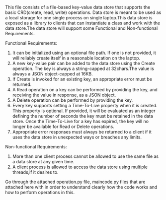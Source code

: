  This file consists of a file-based key-value data store that supports the basic CRD(create, read, write) operations. Data store is meant to be used as a local storage for one single process on single laptop.This data store is exposed as a library to clients that can instantiate a class and work with the data store.The data store will support some Functional and Non-functional Requirements.

Functional Requirements:
1) It can be initialized using an optional file path. If one is not provided, it will reliably create itself in a reasonable location on the laptop.
2) A new key-value pair can be added to the data store using the Create operation. The key is always a string-capped at 32chars.The value is always a JSON object-capped at 16KB.
3) If Create is invoked for an existing key, an appropriate error must be returned.
4) A Read operation on a key can be performed by providing the key, and receiving the value in response, as a JSON object.
5) A Delete operation can be performed by providing the key.
6) Every key supports setting a Time-To-Live property when it is created. This property is optional. If provided, it will be evaluated as an integer defining the number of seconds    the key must be retained in the data store. Once the Time-To-Live for a key has expired, the key will no longer be available for Read or Delete operations.
7) Appropriate error responses must always be returned to a client if it uses the data store in unexpected ways or breaches any limits.

Non-functional Requirements:
1) More than one client process cannot be allowed to use the same file as a data store at any given time.
2) A client process is allowed to access the data store using multiple threads,if it desires to.

Go through the attached operation.py file, maincode.py files that are attached here with in order to understand clearly how the code works and how to perform operations in this.
